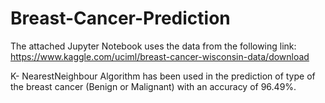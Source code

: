 # Breast-Cancer-Prediction

The attached Jupyter Notebook uses the data from the following link:
https://www.kaggle.com/uciml/breast-cancer-wisconsin-data/download

K- NearestNeighbour Algorithm has been used in the prediction of type of the breast cancer (Benign or Malignant) with an accuracy of 96.49%.
